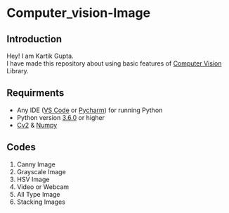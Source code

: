 # Computer_vision-Image

## Introduction
Hey! I am Kartik Gupta.<br />
I have made this repository about using basic features of [Computer Vision](https://en.wikipedia.org/wiki/Computer_vision) Library.

## Requirments
* Any IDE ([VS Code](https://code.visualstudio.com/download) or [Pycharm](https://www.jetbrains.com/pycharm/download)) for running Python
* Python version [3.6.0](https://www.python.org/downloads/) or higher
* [Cv2](https://pypi.org/project/opencv-python/) & [Numpy](https://numpy.org/install/)

## **Codes**
1. Canny Image
2. Grayscale Image
3. HSV Image
4. Video or Webcam
5. All Type Image
6. Stacking Images





